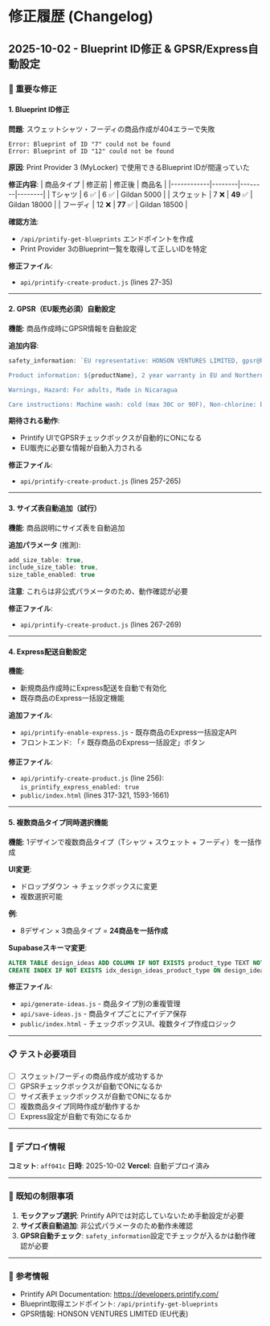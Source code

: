 # 修正履歴 (Changelog)

## 2025-10-02 - Blueprint ID修正 & GPSR/Express自動設定

### 🔧 重要な修正

#### 1. **Blueprint ID修正**
**問題**: スウェットシャツ・フーディの商品作成が404エラーで失敗
```
Error: Blueprint of ID "7" could not be found
Error: Blueprint of ID "12" could not be found
```

**原因**: Print Provider 3 (MyLocker) で使用できるBlueprint IDが間違っていた

**修正内容**:
| 商品タイプ | 修正前 | 修正後 | 商品名 |
|------------|--------|--------|--------|
| Tシャツ | 6 ✅ | 6 ✅ | Gildan 5000 |
| スウェット | 7 ❌ | **49** ✅ | Gildan 18000 |
| フーディ | 12 ❌ | **77** ✅ | Gildan 18500 |

**確認方法**:
- `/api/printify-get-blueprints` エンドポイントを作成
- Print Provider 3のBlueprint一覧を取得して正しいIDを特定

**修正ファイル**:
- `api/printify-create-product.js` (lines 27-35)

---

#### 2. **GPSR（EU販売必須）自動設定**
**機能**: 商品作成時にGPSR情報を自動設定

**追加内容**:
```javascript
safety_information: `EU representative: HONSON VENTURES LIMITED, gpsr@honsonventures.com, 3, Gnaftis House flat 102, Limassol, Mesa Geitonia, 4003, CY

Product information: ${productName}, 2 year warranty in EU and Northern Ireland as per Directive 1999/44/EC

Warnings, Hazard: For adults, Made in Nicaragua

Care instructions: Machine wash: cold (max 30C or 90F), Non-chlorine: bleach as needed, Tumble dry: low heat, Do not iron, Do not dryclean`
```

**期待される動作**:
- Printify UIでGPSRチェックボックスが自動的にONになる
- EU販売に必要な情報が自動入力される

**修正ファイル**:
- `api/printify-create-product.js` (lines 257-265)

---

#### 3. **サイズ表自動追加（試行）**
**機能**: 商品説明にサイズ表を自動追加

**追加パラメータ** (推測):
```javascript
add_size_table: true,
include_size_table: true,
size_table_enabled: true
```

**注意**: これらは非公式パラメータのため、動作確認が必要

**修正ファイル**:
- `api/printify-create-product.js` (lines 267-269)

---

#### 4. **Express配送自動設定**
**機能**:
- 新規商品作成時にExpress配送を自動で有効化
- 既存商品のExpress一括設定機能

**追加ファイル**:
- `api/printify-enable-express.js` - 既存商品のExpress一括設定API
- フロントエンド: 「⚡ 既存商品のExpress一括設定」ボタン

**修正ファイル**:
- `api/printify-create-product.js` (line 256): `is_printify_express_enabled: true`
- `public/index.html` (lines 317-321, 1593-1661)

---

#### 5. **複数商品タイプ同時選択機能**
**機能**: 1デザインで複数商品タイプ（Tシャツ + スウェット + フーディ）を一括作成

**UI変更**:
- ドロップダウン → チェックボックスに変更
- 複数選択可能

**例**:
- 8デザイン × 3商品タイプ = **24商品を一括作成**

**Supabaseスキーマ変更**:
```sql
ALTER TABLE design_ideas ADD COLUMN IF NOT EXISTS product_type TEXT NOT NULL DEFAULT 'tshirt';
CREATE INDEX IF NOT EXISTS idx_design_ideas_product_type ON design_ideas(product_type);
```

**修正ファイル**:
- `api/generate-ideas.js` - 商品タイプ別の重複管理
- `api/save-ideas.js` - 商品タイプごとにアイデア保存
- `public/index.html` - チェックボックスUI、複数タイプ作成ロジック

---

### 📋 テスト必要項目

- [ ] スウェット/フーディの商品作成が成功するか
- [ ] GPSRチェックボックスが自動でONになるか
- [ ] サイズ表チェックボックスが自動でONになるか
- [ ] 複数商品タイプ同時作成が動作するか
- [ ] Express設定が自動で有効になるか

---

### 🚀 デプロイ情報

**コミット**: `aff041c`
**日時**: 2025-10-02
**Vercel**: 自動デプロイ済み

---

### 📝 既知の制限事項

1. **モックアップ選択**: Printify APIでは対応していないため手動設定が必要
2. **サイズ表自動追加**: 非公式パラメータのため動作未確認
3. **GPSR自動チェック**: `safety_information`設定でチェックが入るかは動作確認が必要

---

### 🔗 参考情報

- Printify API Documentation: https://developers.printify.com/
- Blueprint取得エンドポイント: `/api/printify-get-blueprints`
- GPSR情報: HONSON VENTURES LIMITED (EU代表)
